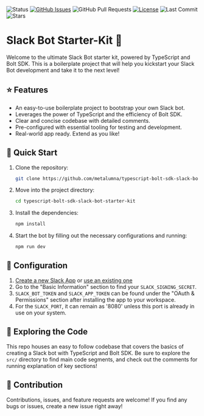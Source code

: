 ![Status](https://img.shields.io/badge/status-active-success.svg)
[![GitHub Issues](https://img.shields.io/github/issues/metalumna/typescript-bolt-sdk-slack-bot-starter-kit.svg)](https://github.com/metalumna/typescript-bolt-sdk-slack-bot-starter-kit/issues)
![GitHub Pull Requests](https://img.shields.io/github/issues-pr/metalumna/typescript-bolt-sdk-slack-bot-starter-kit.svg)
[![License](https://img.shields.io/badge/license-MIT-blue.svg)](/LICENSE)
![Last Commit](https://img.shields.io/github/last-commit/metalumna/typescript-bolt-sdk-slack-bot-starter-kit)
![Stars](https://img.shields.io/github/stars/metalumna/typescript-bolt-sdk-slack-bot-starter-kit?style=social)

# Slack Bot Starter-Kit 🤖

Welcome to the ultimate Slack Bot starter kit, powered by TypeScript and Bolt SDK. This is a boilerplate project that will help you kickstart your Slack Bot development and take it to the next level!

## ⭐ Features

- An easy-to-use boilerplate project to bootstrap your own Slack bot.
- Leverages the power of TypeScript and the efficiency of Bolt SDK.
- Clear and concise codebase with detailed comments.
- Pre-configured with essential tooling for testing and development.
- Real-world app ready. Extend as you like!

## 🚀 Quick Start

1. Clone the repository:

   ```bash
   git clone https://github.com/metalumna/typescript-bolt-sdk-slack-bot-starter-kit.git
   ```

2. Move into the project directory:

   ```bash
   cd typescript-bolt-sdk-slack-bot-starter-kit
   ```

3. Install the dependencies:

   ```bash
   npm install
   ```

4. Start the bot by filling out the necessary configurations and running:

   ```bash
   npm run dev
   ```

## 🔧 Configuration


1. [Create a new Slack App](https://api.slack.com/apps?new_granular_bot_app=1) or [use an existing one](https://api.slack.com/apps)
1. Go to the "Basic Information" section to find your `SLACK_SIGNING_SECRET`.
1. `SLACK_BOT_TOKEN` and `SLACK_APP_TOKEN` can be found under the "OAuth & Permissions" section after installing the app to your workspace.
1. For the `SLACK_PORT`, it can remain as '8080' unless this port is already in use on your system.

## 🔎 Exploring the Code

This repo houses an easy to follow codebase that covers the basics of creating a Slack bot with TypeScript and Bolt SDK. Be sure to explore the `src/` directory to find main code segments, and check out the comments for running explanation of key sections!

## 💬 Contribution

Contributions, issues, and feature requests are welcome! If you find any bugs or issues, create a new issue right away!
